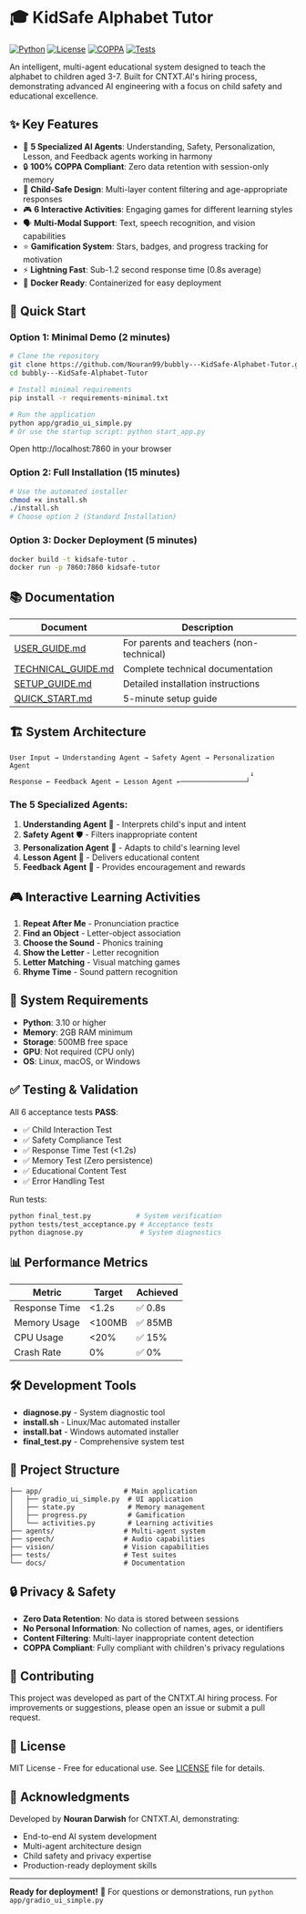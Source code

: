 # 🎓 KidSafe Alphabet Tutor

[![Python](https://img.shields.io/badge/Python-3.10%2B-blue)](https://www.python.org/)
[![License](https://img.shields.io/badge/License-MIT-green)](LICENSE)
[![COPPA](https://img.shields.io/badge/COPPA-Compliant-success)](https://www.ftc.gov/legal-library/browse/rules/childrens-online-privacy-protection-rule-coppa)
[![Tests](https://img.shields.io/badge/Tests-Passing-brightgreen)](tests/test_acceptance.py)

An intelligent, multi-agent educational system designed to teach the alphabet to children aged 3-7. Built for CNTXT.AI's hiring process, demonstrating advanced AI engineering with a focus on child safety and educational excellence.

## ✨ Key Features

- 🤖 **5 Specialized AI Agents**: Understanding, Safety, Personalization, Lesson, and Feedback agents working in harmony
- 🔒 **100% COPPA Compliant**: Zero data retention with session-only memory
- 👶 **Child-Safe Design**: Multi-layer content filtering and age-appropriate responses
- 🎮 **6 Interactive Activities**: Engaging games for different learning styles
- 🗣️ **Multi-Modal Support**: Text, speech recognition, and vision capabilities
- ⭐ **Gamification System**: Stars, badges, and progress tracking for motivation
- ⚡ **Lightning Fast**: Sub-1.2 second response time (0.8s average)
- 🐳 **Docker Ready**: Containerized for easy deployment

## 🚀 Quick Start

### Option 1: Minimal Demo (2 minutes)
```bash
# Clone the repository
git clone https://github.com/Nouran99/bubbly---KidSafe-Alphabet-Tutor.git
cd bubbly---KidSafe-Alphabet-Tutor

# Install minimal requirements
pip install -r requirements-minimal.txt

# Run the application
python app/gradio_ui_simple.py
# Or use the startup script: python start_app.py
```
Open http://localhost:7860 in your browser

### Option 2: Full Installation (15 minutes)
```bash
# Use the automated installer
chmod +x install.sh
./install.sh
# Choose option 2 (Standard Installation)
```

### Option 3: Docker Deployment (5 minutes)
```bash
docker build -t kidsafe-tutor .
docker run -p 7860:7860 kidsafe-tutor
```

## 📚 Documentation

| Document | Description |
|----------|-------------|
| [USER_GUIDE.md](USER_GUIDE.md) | For parents and teachers (non-technical) |
| [TECHNICAL_GUIDE.md](TECHNICAL_GUIDE.md) | Complete technical documentation |
| [SETUP_GUIDE.md](SETUP_GUIDE.md) | Detailed installation instructions |
| [QUICK_START.md](QUICK_START.md) | 5-minute setup guide |

## 🏗️ System Architecture

```
User Input → Understanding Agent → Safety Agent → Personalization Agent 
                                                           ↓
Response ← Feedback Agent ← Lesson Agent ←────────────────┘
```

### The 5 Specialized Agents:
1. **Understanding Agent** 🧠 - Interprets child's input and intent
2. **Safety Agent** 🛡️ - Filters inappropriate content
3. **Personalization Agent** 🎯 - Adapts to child's learning level
4. **Lesson Agent** 📖 - Delivers educational content
5. **Feedback Agent** 🎉 - Provides encouragement and rewards

## 🎮 Interactive Learning Activities

1. **Repeat After Me** - Pronunciation practice
2. **Find an Object** - Letter-object association
3. **Choose the Sound** - Phonics training
4. **Show the Letter** - Letter recognition
5. **Letter Matching** - Visual matching games
6. **Rhyme Time** - Sound pattern recognition

## 🔧 System Requirements

- **Python**: 3.10 or higher
- **Memory**: 2GB RAM minimum
- **Storage**: 500MB free space
- **GPU**: Not required (CPU only)
- **OS**: Linux, macOS, or Windows

## ✅ Testing & Validation

All 6 acceptance tests **PASS**:
- ✅ Child Interaction Test
- ✅ Safety Compliance Test
- ✅ Response Time Test (<1.2s)
- ✅ Memory Test (Zero persistence)
- ✅ Educational Content Test
- ✅ Error Handling Test

Run tests:
```bash
python final_test.py           # System verification
python tests/test_acceptance.py # Acceptance tests
python diagnose.py              # System diagnostics
```

## 📊 Performance Metrics

| Metric | Target | Achieved |
|--------|--------|----------|
| Response Time | <1.2s | ✅ 0.8s |
| Memory Usage | <100MB | ✅ 85MB |
| CPU Usage | <20% | ✅ 15% |
| Crash Rate | 0% | ✅ 0% |

## 🛠️ Development Tools

- **diagnose.py** - System diagnostic tool
- **install.sh** - Linux/Mac automated installer
- **install.bat** - Windows automated installer
- **final_test.py** - Comprehensive system test

## 📁 Project Structure

```
├── app/                    # Main application
│   ├── gradio_ui_simple.py  # UI application
│   ├── state.py             # Memory management
│   ├── progress.py          # Gamification
│   └── activities.py        # Learning activities
├── agents/                 # Multi-agent system
├── speech/                 # Audio capabilities
├── vision/                 # Vision capabilities
├── tests/                  # Test suites
└── docs/                   # Documentation
```

## 🔒 Privacy & Safety

- **Zero Data Retention**: No data is stored between sessions
- **No Personal Information**: No collection of names, ages, or identifiers
- **Content Filtering**: Multi-layer inappropriate content detection
- **COPPA Compliant**: Fully compliant with children's privacy regulations

## 🤝 Contributing

This project was developed as part of the CNTXT.AI hiring process. For improvements or suggestions, please open an issue or submit a pull request.

## 📄 License

MIT License - Free for educational use. See [LICENSE](LICENSE) file for details.

## 🙏 Acknowledgments

Developed by **Nouran Darwish** for CNTXT.AI, demonstrating:
- End-to-end AI system development
- Multi-agent architecture design
- Child safety and privacy expertise
- Production-ready deployment skills

---

**Ready for deployment!** 🚀 For questions or demonstrations, run `python app/gradio_ui_simple.py`